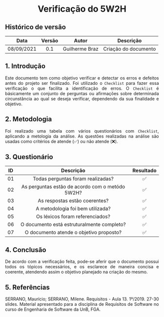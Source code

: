 # <center> Verificação do 5W2H

## Histórico de versão
| Data | Versão | Autor | Descrição |
| :-: | :-: | :-: | :-: |
| 08/09/2021 | 0.1 | Guilherme Braz | Criação do documento |
<div align="justify">

## 1. Introdução
Este documento tem como objetivo verificar e detectar os erros e defeitos antes do projeto ser finalizado. Foi utilizado o `Checklist` para fazer essa verificação o que facilita a identificação de erros. O `Checklist` é básicamente um conjunto de perguntas ou afirmações sobre determinada circunstância ao qual se deseja verificar, dependendo da sua finalidade e objetivo. 

## 2. Metodologia
Foi realizado uma tabela com vários questionários com `Checklist`, aplicando a metologia da análise. As questões realizadas na análise são usadas como critérios de atende (✅) ou não atende (❌).

## 3. Questionário
| ID | Descrição | Resultado | 
| :-: | :-: | :-: |
| 01 | Todas perguntas foram realizadas? | ✅
| 02 | As perguntas estão de acordo com o metódo 5W2H? | ✅
| 03 | As respostas estão coerentes? | ✅
| 04 | A metodologia foi bem utilizada? | ✅
| 05 | Os léxicos foram referenciados? | ✅
| 06 | O documento está estruturalmente completo? | ✅
| 07 | O documento atende o objetivo proposto? | ✅

## 4. Conclusão
De acordo com a verificação feita, pode-se aferir que o documento possui todos os tópicos necessários, e os esclarece de maneira concisa e coerente, atendendo assim o objetivo planejado na criação do mesmo. 

## 5. Referências
SERRANO, Maurício; SERRANO, Milene. Requisitos - Aula 13. 1º/2019. 27-30 slides. Material apresentado para a disciplina de Requisitos de Software no curso de Engenharia de Software da UnB, FGA.
